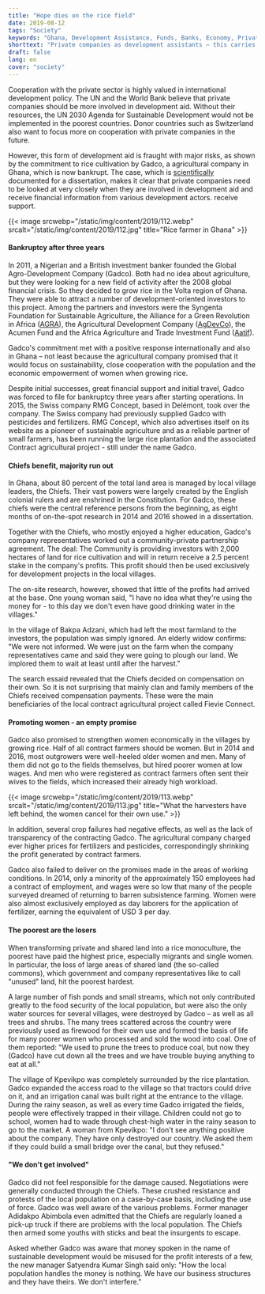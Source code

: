 ```yaml
---
title: "Hope dies on the rice field"
date: 2019-08-12
tags: "Society"
keywords: "Ghana, Development Assistance, Funds, Banks, Economy, Private Sector, Gadco, Syngenta, AGRA, AgDevCo, Development Policy"
shorttext: "Private companies as development assistants – this carries great risks. Case study of a Swiss agricultural company in Ghana."
draft: false
lang: en
cover: "society"
---
```


Cooperation with the private sector is highly valued in international development policy. The UN and the World Bank believe that private companies should be more involved in development aid. Without their resources, the UN 2030 Agenda for Sustainable Development would not be implemented in the poorest countries. Donor countries such as Switzerland also want to focus more on cooperation with private companies in the future.

However, this form of development aid is fraught with major risks, as shown by the commitment to rice cultivation by Gadco, a agricultural company in Ghana, which is now bankrupt. The case, which is [scientifically](https://www.anthro.unibe.ch/ueber_uns/world_commons_week/index_ger.html "GHANA: Institutional change, gender and power relations. Case study of a ‘best practice’ large-scale land acquisition in Ghana.") documented for a dissertation, makes it clear that private companies need to be looked at very closely when they are involved in development aid and receive financial information from various development actors. receive support.

{{< image srcwebp="/static/img/content/2019/112.webp" srcalt="/static/img/content/2019/112.jpg" title="Rice farmer in Ghana" >}}

#### Bankruptcy after three years

In 2011, a Nigerian and a British investment banker founded the Global Agro-Development Company (Gadco). Both had no idea about agriculture, but they were looking for a new field of activity after the 2008 global financial crisis. So they decided to grow rice in the Volta region of Ghana. They were able to attract a number of development-oriented investors to this project. Among the partners and investors were the Syngenta Foundation for Sustainable Agriculture, the Alliance for a Green Revolution in Africa ([AGRA](https://en.wikipedia.org/wiki/Alliance_for_a_Green_Revolution_in_Africa "Alliance for a Green Revolution in Africa")), the Agricultural Development Company ([AgDevCo](https://en.wikipedia.org/wiki/AgDevCo "AgDevCo")), the Acumen Fund and the Africa Agriculture and Trade Investment Fund ([Aatif](https://www.aatif.lu/home.html "Africa Agriculture and Trade Investment Fund")).

Gadco's commitment met with a positive response internationally and also in Ghana – not least because the agricultural company promised that it would focus on sustainability, close cooperation with the population and the economic empowerment of women when growing rice.

Despite initial successes, great financial support and initial travel, Gadco was forced to file for bankruptcy three years after starting operations. In 2015, the Swiss company RMG Concept, based in Delémont, took over the company. The Swiss company had previously supplied Gadco with pesticides and fertilizers. RMG Concept, which also advertises itself on its website as a pioneer of sustainable agriculture and as a reliable partner of small farmers, has been running the large rice plantation and the associated Contract agricultural project - still under the name Gadco.

#### Chiefs benefit, majority run out

In Ghana, about 80 percent of the total land area is managed by local village leaders, the Chiefs. Their vast powers were largely created by the English colonial rulers and are enshrined in the Constitution. For Gadco, these chiefs were the central reference persons from the beginning, as eight months of on-the-spot research in 2014 and 2016 showed in a dissertation.

Together with the Chiefs, who mostly enjoyed a higher education, Gadco's company representatives worked out a community-private partnership agreement. The deal: The Community is providing investors with 2,000 hectares of land for rice cultivation and will in return receive a 2.5 percent stake in the company's profits. This profit should then be used exclusively for development projects in the local villages.

The on-site research, however, showed that little of the profits had arrived at the base. One young woman said, "I have no idea what they're using the money for - to this day we don't even have good drinking water in the villages."

In the village of Bakpa Adzani, which had left the most farmland to the investors, the population was simply ignored. An elderly widow confirms: "We were not informed. We were just on the farm when the company representatives came and said they were going to plough our land. We implored them to wait at least until after the harvest."

The search essaid revealed that the Chiefs decided on compensation on their own. So it is not surprising that mainly clan and family members of the Chiefs received compensation payments. These were the main beneficiaries of the local contract agricultural project called Fievie Connect.

#### Promoting women - an empty promise

Gadco also promised to strengthen women economically in the villages by growing rice. Half of all contract farmers should be women. But in 2014 and 2016, most outgrowers were well-heeled older women and men. Many of them did not go to the fields themselves, but hired poorer women at low wages. And men who were registered as contract farmers often sent their wives to the fields, which increased their already high workload.

{{< image srcwebp="/static/img/content/2019/113.webp" srcalt="/static/img/content/2019/113.jpg" title="What the harvesters have left behind, the women cancel for their own use." >}}

In addition, several crop failures had negative effects, as well as the lack of transparency of the contracting Gadco. The agricultural company charged ever higher prices for fertilizers and pesticides, correspondingly shrinking the profit generated by contract farmers. 

Gadco also failed to deliver on the promises made in the areas of working conditions. In 2014, only a minority of the approximately 150 employees had a contract of employment, and wages were so low that many of the people surveyed dreamed of returning to barren subsistence farming. Women were also almost exclusively employed as day laborers for the application of fertilizer, earning the equivalent of USD 3 per day.

#### The poorest are the losers

When transforming private and shared land into a rice monoculture, the poorest have paid the highest price, especially migrants and single women. In particular, the loss of large areas of shared land (the so-called commons), which government and company representatives like to call "unused" land, hit the poorest hardest.

A large number of fish ponds and small streams, which not only contributed greatly to the food security of the local population, but were also the only water sources for several villages, were destroyed by Gadco – as well as all trees and shrubs. The many trees scattered across the country were previously used as firewood for their own use and formed the basis of life for many poorer women who processed and sold the wood into coal. One of them reported: "We used to prune the trees to produce coal, but now they (Gadco) have cut down all the trees and we have trouble buying anything to eat at all."

The village of Kpevikpo was completely surrounded by the rice plantation. Gadco expanded the access road to the village so that tractors could drive on it, and an irrigation canal was built right at the entrance to the village. During the rainy season, as well as every time Gadco irrigated the fields, people were effectively trapped in their village. Children could not go to school, women had to wade through chest-high water in the rainy season to go to the market. A woman from Kpevikpo: "I don't see anything positive about the company. They have only destroyed our country. We asked them if they could build a small bridge over the canal, but they refused."

#### "We don't get involved"

Gadco did not feel responsible for the damage caused. Negotiations were generally conducted through the Chiefs. These crushed resistance and protests of the local population on a case-by-case basis, including the use of force. Gadco was well aware of the various problems. Former manager Adidakpo Abimbola even admitted that the Chiefs are regularly loaned a pick-up truck if there are problems with the local population. The Chiefs then armed some youths with sticks and beat the insurgents to escape.

Asked whether Gadco was aware that money spoken in the name of sustainable development would be misused for the profit interests of a few, the new manager Satyendra Kumar Singh said only: "How the local population handles the money is nothing. We have our business structures and they have theirs. We don't interfere."
